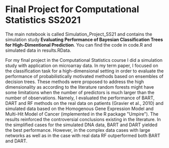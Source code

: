 #  Final Project for Computational Statistics SS2021


The main notebook is called Simulation_Project_SS21 and contains the simulation study **Evaluating Performance of Bayesian Classification Trees for High-Dimentional Prediction**. You can find the code in code.R and simulated data in results.RData.

For my final project in the Computational Statistics course I did a simulation study with application on microarray data. In my term paper, I focused on the classification task for a high-dimensional setting in order to evaluate the performance of probabilistically motivated methods based on ensembles of decision trees. These methods were proposed to address the high dimensionality as according to the literature random forests might have some limitations when the number of predictors is much larger than the number of observations. Namely, I evaluated the performance of BART, DART and RF methods on the real data on patients (Gravier et al., 2010) and simulated data based on the Homogenous Gene Expression Model and Multi-Hit Model of Cancer (implemented in the R package "Umpire"). The results reinforced the controversial conclusions existing in the literature. In the simplified cases for the simulated DNA data, BART and DART yielded the best performance. However, in the complex data cases with large networks as well as in the case with real data RF outperformed both BART and DART.
